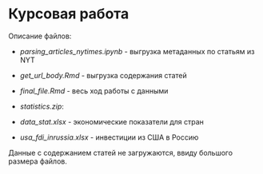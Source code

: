 # Курсовая работа

Описание файлов:

* *parsing_articles_nytimes.ipynb* - выгрузка метаданных по статьям из NYT

* *get_url_body.Rmd* - выгрузка содержания статей

* *final_file.Rmd* - весь ход работы с данными

* *statistics.zip*:

 * *data_stat.xlsx* - экономические показатели для стран 
  
 * *usa_fdi_inrussia.xlsx* - инвестиции из США в Россию
  
  
Данные с содержанием статей не загружаются, ввиду большого размера файлов.

